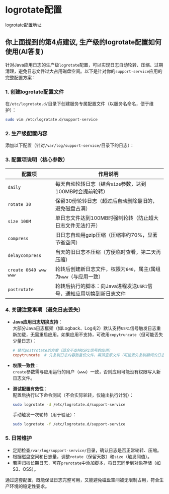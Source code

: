 # logrotate配置

[logrotate配置地址](https://github.com/183461750/doc-record/blob/main/docs/lang/java/systemctl%E7%AE%A1%E7%90%86Java%E8%BF%9B%E7%A8%8B/logrotate%20%E9%85%8D%E7%BD%AE/support-service)

## 你上面提到的第4点建议, 生产级的logrotate配置如何使用(AI答复)

针对Java应用日志的生产级`logrotate`配置，可以实现日志自动轮转、压缩、过期清理，避免日志文件过大占用磁盘空间。以下是针对你的`support-service`应用的完整配置方案：


### 1. 创建logrotate配置文件
在`/etc/logrotate.d/`目录下创建服务专属配置文件（以服务名命名，便于维护）：

```bash
sudo vim /etc/logrotate.d/support-service
```


### 2. 生产级配置内容
添加以下配置（针对`/var/log/support-service/`目录下的日志）：


    



### 3. 配置项说明（核心参数）
| 配置项                | 作用说明                                                                 |
|-----------------------|--------------------------------------------------------------------------|
| `daily`               | 每天自动轮转日志（结合`size`参数，达到100MB时会提前轮转）                |
| `rotate 30`           | 保留30份轮转日志（超过后自动删除最旧的，避免磁盘占满）                  |
| `size 100M`           | 单日志文件达到100MB时强制轮转（防止超大日志文件无法打开）               |
| `compress`            | 旧日志自动用gzip压缩（压缩率约70%，显著节省空间）                        |
| `delaycompress`       | 当天的旧日志不压缩（方便临时查看，第二天再压缩）                         |
| `create 0640 www www` | 轮转后创建新日志文件，权限为`640`，属主/属组为`www`（与应用一致）        |
| `postrotate`          | 轮转后执行的脚本：向Java进程发送`USR1`信号，通知应用切换到新日志文件    |


### 4. 关键注意事项（避免日志丢失）
- **Java应用日志切换支持**：  
  大部分Java日志框架（如Logback、Log4j2）默认支持`USR1`信号触发日志重新加载，无需重启应用。如果应用不支持，可改用`copytruncate`（但可能丢失少量日志）：  
  ```conf
  # 替代postrotate的方案（适合不支持USR1信号的应用）
  copytruncate  # 先复制日志内容到备份文件，再清空原文件（可能丢失复制期间的日志）
  ```

- **权限一致性**：  
  `create`参数需与应用运行的用户（`www`）一致，否则应用可能没有权限写入新日志文件。

- **测试配置有效性**：  
  配置后执行以下命令测试（不会实际轮转，仅输出执行计划）：  
  ```bash
  sudo logrotate -d /etc/logrotate.d/support-service
  ```
  手动触发一次轮转（用于验证）：  
  ```bash
  sudo logrotate -f /etc/logrotate.d/support-service
  ```


### 5. 日常维护
- 定期检查`/var/log/support-service/`目录，确认日志是否正常轮转、压缩。
- 根据磁盘空间和日志量，调整`rotate`（保留天数）和`size`（触发阈值）。
- 若需归档长期日志，可在`prerotate`中添加脚本，将日志同步到对象存储（如S3、OSS）。

通过这套配置，既能保证日志完整可用，又能避免磁盘空间被无限制占用，符合生产环境的稳定性要求。

